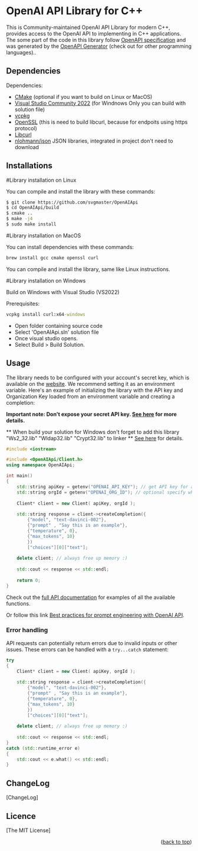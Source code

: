 <a name="readme-top"></a>

# OpenAI API Library for C++

This is Community-maintained OpenAI API Library for modern C++, provides access to the OpenAI API to implementing in C++ applications. The some part of the code in this library follow [OpenAPI specification](https://github.com/openai/openai-openapi) and was generated by the [OpenAPI Generator](https://openapi-generator.tech) (check out for other programming languages)..

## Dependencies

Dependencies:
- [CMake](https://cmake.org/download/) (optional if you want to build on Linux or MacOS)
- [Visual Studio Community 2022](https://visualstudio.microsoft.com/downloads/) (for Windnows Only you can build with solution file)
- [vcpkg](https://github.com/microsoft/vcpkg)
- [OpenSSL](https://www.openssl.org/source/) (this is need to build libcurl, because for endpoits using https protocol)
- [Libcurl](https://curl.se/download.html)
- [nlohmann/json](https://github.com/nlohmann/json) JSON libraries, integrated in project don't need to download

## Installations

#Library installation on Linux

You can compile and install the library with these commands:

```sh
$ git clone https://github.com/svgmaster/OpenAIApi
$ cd OpenAIApi/build
$ cmake ..
$ make -j4
$ sudo make install
```

#Library installation on MacOS

You can install dependencies with these commands:

```sh
brew install gcc cmake openssl curl
```

You can compile and install the library, same like Linux instructions.

#Library installation on Windows

Build on Windows with Visual Studio (VS2022)

Prerequisites:
```cmd
vcpkg install curl:x64-windows
```
- Open folder containing source code
- Select 'OpenAIApi.sln' solution file
- Once visual studio opens.
- Select Build > Build Solution.


## Usage

The library needs to be configured with your account's secret key, which is available on the [website](https://beta.openai.com/account/api-keys). We recommend setting it as an environment variable. Here's an example of initializing the library with the API key and Organization Key loaded from an environment variable and creating a completion:

**Important note: Don't expose your secret API key. [See here](https://beta.openai.com/docs/api-reference/authentication) for more details.**

** When build your solution for Windows don't forget to add this library "Ws2_32.lib" "Wldap32.lib" "Crypt32.lib" to linker ** [See here](https://stackoverflow.com/questions/4176503/unresolved-symbols-when-linking-a-program-using-libcurl) for details.

```cpp
#include <iostream>

#include <OpenAIApi/Client.h>
using namespace OpenAIApi;

int main()
{
	std::string apiKey = getenv("OPENAI_API_KEY"); // get API key for authentication
	std::string orgId = getenv("OPENAI_ORG_ID"); // optional specify which organization is used for an API request
	
    Client* client = new Client( apiKey, orgId );
    
    std::string response = client->createCompletion({
        {"model", "text-davinci-002"},
        {"prompt" , "Say this is an example"},
        {"temperature", 0},
        {"max_tokens", 10}
        })
        ["choices"][0]["text"];
		
	delete client; // always free up memory :)	
		
	std::cout << response << std::endl;
	
	return 0;
}        
```

Check out the [full API documentation](https://beta.openai.com/docs/api-reference?lang=curl) for examples of all the available functions.

Or follow this link [Best practices for prompt engineering with OpenAI API](https://help.openai.com/en/articles/6654000-best-practices-for-prompt-engineering-with-openai-api).

### Error handling

API requests can potentially return errors due to invalid inputs or other issues. These errors can be handled with a `try...catch` statement:

```cpp
try 
{
    Client* client = new Client( apiKey, orgId );
    
    std::string response = client->createCompletion({
        {"model", "text-davinci-002"},
        {"prompt" , "Say this is an example"},
        {"temperature", 0},
        {"max_tokens", 10}
        })
        ["choices"][0]["text"];
		
	delete client; // always free up memory :)	
		
	std::cout << response << std::endl;
}
catch (std::runtime_error e) 
{
    std::cout << e.what() << std::endl;
}
```

## ChangeLog

[ChangeLog]

## Licence
[The MIT License]

<p align="right">(<a href="#readme-top">back to top</a>)</p>
